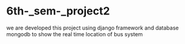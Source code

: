 # 6th-_sem-_project2
we are developed this project using django framework and database mongodb to show the real time location of bus system
